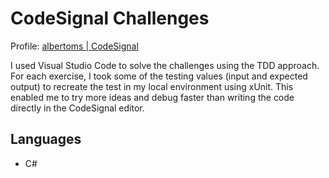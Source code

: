 # CodeSignal Challenges

Profile: [albertoms | CodeSignal](https://app.codesignal.com/profile/albertoms)

I used Visual Studio Code to solve the challenges using the TDD approach. For each exercise, I took some of the testing values (input and expected output) to recreate the test in my local environment using xUnit. This enabled me to try more ideas and debug faster than writing the code directly in the CodeSignal editor.

## Languages
- C#
